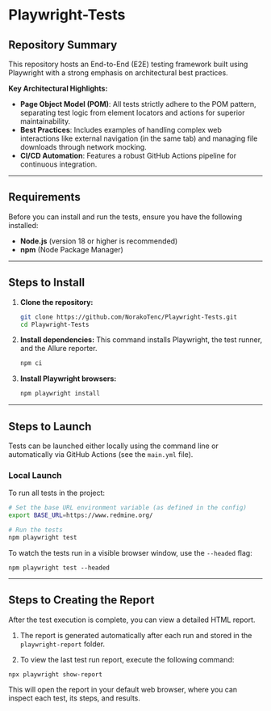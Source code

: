 # Playwright-Tests

## Repository Summary

This repository hosts an End-to-End (E2E) testing framework built using Playwright with a strong emphasis on architectural best practices.

**Key Architectural Highlights:**
* **Page Object Model (POM)**: All tests strictly adhere to the POM pattern, separating test logic from element locators and actions for superior maintainability.
* **Best Practices**: Includes examples of handling complex web interactions like external navigation (in the same tab) and managing file downloads through network mocking.
* **CI/CD Automation**: Features a robust GitHub Actions pipeline for continuous integration.
---

## Requirements

Before you can install and run the tests, ensure you have the following installed:

* **Node.js** (version 18 or higher is recommended)
* **npm** (Node Package Manager)

---

## Steps to Install

1.  **Clone the repository:**
    ```bash
    git clone https://github.com/NorakoTenc/Playwright-Tests.git 
    cd Playwright-Tests
    ```

2.  **Install dependencies:**
    This command installs Playwright, the test runner, and the Allure reporter.
    ```bash
    npm ci
    ```

3.  **Install Playwright browsers:**
    ```bash
    npm playwright install
    ```

---

## Steps to Launch

Tests can be launched either locally using the command line or automatically via GitHub Actions (see the `main.yml` file).

### Local Launch

To run all tests in the project:

```bash
# Set the base URL environment variable (as defined in the config)
export BASE_URL=https://www.redmine.org/

# Run the tests
npm playwright test
```
To watch the tests run in a visible browser window, use the `--headed` flag:
```
npm playwright test --headed
```
---
## Steps to Creating the Report
After the test execution is complete, you can view a detailed HTML report.

1. The report is generated automatically after each run and stored in the `playwright-report` folder.

2. To view the last test run report, execute the following command:
```
npx playwright show-report
```
This will open the report in your default web browser, where you can inspect each test, its steps, and results.